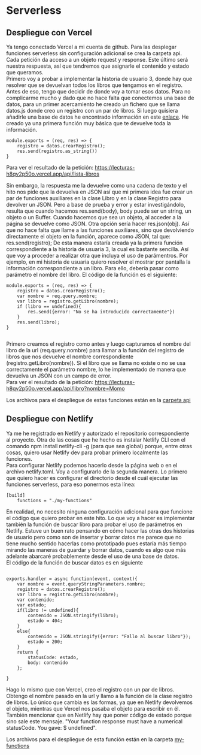 # Serverless

## Despliegue con Vercel

Ya tengo conectado Vercel a mi cuenta de github. Para las desplegar funciones serverless sin configuración adicional se crea la carpeta api.  
Cada petición da acceso a un objeto request y response. Este último será nuestra respuesta, así que tendremos que asignarle el contenido y estado que queramos.  
Primero voy a probar a implementar la historia de usuario 3, donde hay que resolver que se devuelvan todos los libros que tengamos en el registro. Antes de eso, tengo que decidir de donde voy a tomar esos datos. Para no complicarme mucho y dado que no hace falta que conectemos una base de datos, para un primer acercamiento he creado un fichero que se llama datos.js donde creo un registro con un par de libros. Si luego quisiera añadirle una base de datos he encontrado información en este [enlace](https://vercel.com/docs/solutions/databases). He creado ya una primera función muy básica que te devuelve toda la información. 

```
module.exports = (req, res) => {
    registro = datos.crearRegistro();
    res.send(registro.as_string())
}
```   
Para ver el resultado de la petición: https://lecturas-h8qv2p50o.vercel.app/api/lista-libros

Sin embargo, la respuesta me la devuelve como una cadena de texto y el hito nos pide que la devuelva en JSON así que mi primera idea fue crear un par de funciones auxiliares en la clase Libro y en la clase Registro para devolver un JSON. Pero a base de prueba y error y estar investigándolo, resulta que cuando hacemos res.send(body), body puede ser un string, un objeto o un Buffer. Cuando hacemos que sea un objeto, al acceder a la página se devuelve como JSON. Otra opción sería hacer res.json(obj). Así que no hace falta que llame a las funciones auxiliares, sino que devolviendo directamente el objeto en la función, aparece como JSON, tal que: res.send(registro);
De esta manera estaría creada ya la primera función correspondiente a la historia de usuaria 3, la cual es bastante sencilla. Así que voy a proceder a realizar otra que incluya el uso de parámentros. Por ejemplo, en mi historia de usuaria quiero resolver el mostrar por pantalla la información correspondiente a un libro. Para ello, debería pasar como parámetro el nombre del libro. 
El código de la función es el siguiente:
```
module.exports = (req, res) => {
    registro = datos.crearRegistro();
    var nombre = req.query.nombre;
    var libro = registro.getLibro(nombre);
    if (libro == undefined){
        res.send({error: "No se ha introducido correctamente"})
    }
    res.send(libro);    
}


```

Primero creamos el registro como antes y luego capturamos el nombre del libro de la url (req.query.nombre) para llamar a la función del registro de libros que nos devuelve el nombre correspondiente (registro.getLibro(nombre)). Si el libro que se llama no existe o no se usa correctamente el parámetro nombre, lo he implementado de manera que devuelva un JSON con un campo de error.    
Para ver el resultado de la petición: https://lecturas-h8qv2p50o.vercel.app/api/libro?nombre=Momo     

Los archivos para el despliegue de estas funciones están en la [carpeta api](../api)

## Despliegue con Netlify

Ya me he registrado en Netlify y autorizado el repositorio correspondiente al proyecto. Otra de las cosas que he hecho es instalar Netlify CLI con el comando npm install netlify-cli -g (para que sea global) porque, entre otras cosas, quiero usar Netlify dev para probar primero localmente las funciones.    
Para configurar Netlify podemos hacerlo desde la página web o en el archivo netlify.toml. Voy a configurarlo de la segunda manera. Lo primero que quiero hacer es configurar el directorio desde el cuál ejecutar las funciones serverless, para eso ponermos esta línea:

```
[build]
    functions = "./my-functions"

```

En realidad, no necesito ninguna configuración adicional para que funcione el código que quiero probar en este hito.
Lo que voy a hacer es implementar también la función de buscar libro para probar el uso de parámetros en Netlify. Estuve un buen rato pensando en cómo hacer las otras dos historias de usuario pero como son de insertar y borrar datos me parece que no tiene mucho sentido hacerlas como prototipado pues estaría más tiempo mirando las maneras de guardar y borrar datos, cuando es algo que más adelante abarcaré probablemente desde el uso de una base de datos.   
El código de la función de buscar datos es en siguiente

```

exports.handler = async function(event, context){
    var nombre = event.queryStringParameters.nombre;
    registro = datos.crearRegistro();
    var libro = registro.getLibro(nombre);
    var contenido;
    var estado;
    if(libro != undefined){
        contenido = JSON.stringify(libro);
        estado = 404;
    }
    else{
        contenido = JSON.stringify({error: "Fallo al buscar libro"});
        estado = 200;
    }
    return {       
        statusCode: estado, 
        body: contenido
    }; 
    
}

```
Hago lo mismo que con Vercel, creo el registro con un par de libros. Obtengo el nombre pasado en la url y llamo a la función de la clase registro de libros. Lo único que cambia es las formas, ya que en Netlify devolvemos el objeto, mientras que Vercel nos pasaba el objeto para escribir en él. También mencionar que en Netlify hay que poner código de estado porque sino sale este mensaje. "Your function response must have a numerical statusCode. You gave: $ undefined".

Los archivos para el despliegue de esta función están en la carpeta [my-functions](../my-functions)
